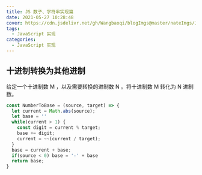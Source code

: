 ```yaml
---
title: JS 数子、字符串实现篇
date: 2021-05-27 10:28:48
cover: https://cdn.jsdelivr.net/gh/Wangbaoqi/blogImgs@master/nateImgs/JavaScript/bg-api/string-number.png
tags: 
  - JavaScript 实现
categories: 
  - JavaScript 实现
---
```


## 十进制转换为其他进制

给定一个十进制数 M ，以及需要转换的进制数 N 。将十进制数 M 转化为 N 进制数。

```javascript
const NumberToBase = (source, target) => {
  let current = Math.abs(source);
  let base = ''
  while(current > 1) {
    const digit = current % target;
    base += digit;
    current = ~~(current / target);
  }
  base = current + base;
  if(source < 0) base = '-' + base
  return base;
}
```



